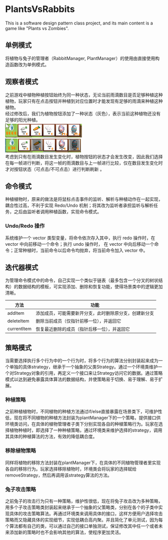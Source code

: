# PlantsVsRabbits
This is a software design pattern class project, and its main content is a game like "Plants vs Zombies".

## 单例模式
将植物与兔子的管理者（RabbitManager, PlantManager）的使用由直接使用构造函数改为单例模式。

## 观察者模式
之前游戏中植物种植按钮始终为同一种状态，无论当前雨滴数目是否足够种植这种植物，玩家只有在点击按钮并种植到对应位置时才能发现有足够的雨滴来种植这种植物。  
经过修改后，我们为植物按钮添加了一种状态（灰色），表示当前这种植物还没有足够的阳光种植。  
![old](resource_of_readme_file/observer_pattern_old.png)  
![old](resource_of_readme_file/observer_pattern_new.png)  
考虑到只有在雨滴数目发生变化时，植物按钮的状态才会发生改变，因此我们选择在每一帧进行判断，将这一帧的雨滴数目与上一帧进行比较，仅在数目发生变化时才对按钮状态（可点击/不可点击）进行判断刷新
。

## 命令模式
种植植物时，原来的做法是将鼠标点击事件的监听、解析与种植动作在一起实现，耦合性过高，不利于实现 Redo/Undo 机制；将其改为监听者承担监听与解析任务，之后由监听者调用种植函数，实现命令模式。
### Undo/Redo 操作
系统维护一个 vector 类型变量，将命令依次存入其中，执行 redo 操作时，在 vector 中向前移动一个命令；执行 undo 操作时， 在 vector 中向后移动一个命令；正常种植时，当前命令以后命令均抛弃，将当前命令加入 vector 中。

## 迭代器模式
为管理命令模式中的命令，自己实现一个类似于链表（最多包含一个分叉的树状结构）的数据结构的模板，可实现添加、删除和恢复功能，使得场景类中的逻辑更加清晰。

| 方法 | 功能 |
| --- | --- |
| addItem | 添加成员，可能需要新开分支，此时删除原分支，创建新分支 |
| deleteItem | 删除当前成员（仅指针前移一位），并返回它 |
| currentItem | 恢复最近删除的成员（指针后移一位），并返回它 |

		
## 策略模式
当需要选择执行多个行为中的一个行为时，将多个行为的算法分别封装起来成为一个单独的具体strategy，继承于一个抽象的父类Strategy。通过一个环境类维护一个对Strategy对象的引用，再定义一个接口来让Strategy访问它的数据。通过策略模式以达到避免暴露具体算法的数据结构，并使策略易于切换、易于理解、易于扩展。
### 种植策略
之前种植植物时，不同植物的种植方法通过if/else直接暴露在场景类下，可维护性低，现在将不同植物的种植方法封装为plantManager下的一个策略，提供接口供环境类访问，在具体的植物管理者子类下分别实现各自的种植策略行为。玩家在选择植物种植时，即选择了一种种植策略，通过环境类来维护选择的strategy，调用其具体的种植算法的方法，有效的降低耦合度。

### 移除植物策略
同样将植物的移除方法封装在plantManager下，在具体的不同植物管理者里实现各自的移除行为。玩家选择移除植物时，环境类会将玩家的选择赋给removeStrategy，然后再调用该strategy算法的方法。

### 兔子攻击策略
之前兔子的攻击行为只有一种策略，维护性很低，现在将兔子攻击改为多种策略，用多个子攻击策略类封装起来继承于一个抽象的父策略类，分别在各个的子类中实现具体的攻击策略算法。再通过环境类来调用具体的接口，这样方便用户选择攻击策略而又隐藏具体的实现细节，实现低耦合高内聚。并且简化了单元测试，因为每个算法都有自己的类，可以通过自己的接口单独测试，保证修改其中任一个或者未来添加新的策略时也不会影响其他的算法，使程序更加灵活。
